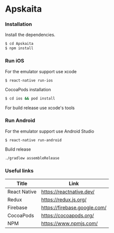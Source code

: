 # Apskaita

### Installation

Install the dependencies.

```sh
$ cd Apskaita
$ npm install
```

### Run iOS

For the emulator support use xcode 
```sh
$ react-native run-ios
```
CocoaPods installation
```sh
$ cd ios && pod install
```
For build release use xcode's tools

### Run Android

For the emulator support use Android Studio
```sh
$ react-native run-android
```
Build release
```sh
./gradlew assembleRelease
```

### Useful links


| Title | Link |
| ------ | ------ |
| React Native | https://reactnative.dev/ |
| Redux | https://redux.js.org/ |
| Firebase | https://firebase.google.com/ |
| CocoaPods | https://cocoapods.org/ |
| NPM | https://www.npmjs.com/ |

